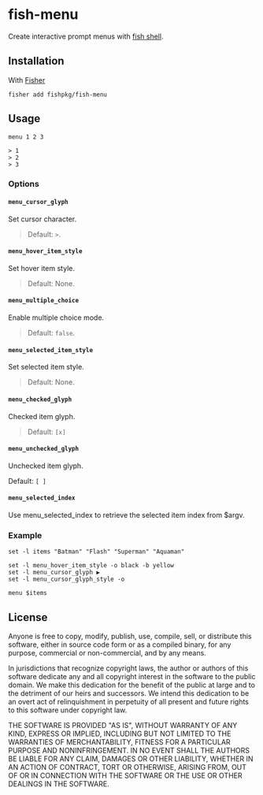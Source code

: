 # fish-menu

Create interactive prompt menus with [fish shell](https://fishshell.com).

## Installation

With [Fisher](https://github.com/jorgebucaran/fisher)

```
fisher add fishpkg/fish-menu
```

## Usage

```console
menu 1 2 3

> 1
> 2
> 3
```

### Options

#### `menu_cursor_glyph`

Set cursor character.

> Default: `>`.

#### `menu_hover_item_style`

Set hover item style.

> Default: None.

#### `menu_multiple_choice`

Enable multiple choice mode.

> Default: `false`.

#### `menu_selected_item_style`

Set selected item style.

> Default: None.

#### `menu_checked_glyph`

Checked item glyph.

> Default: `[x]`

#### `menu_unchecked_glyph`

Unchecked item glyph.

Default: `[ ]`

#### `menu_selected_index`

Use menu_selected_index to retrieve the selected item index from \$argv.

### Example

```fish
set -l items "Batman" "Flash" "Superman" "Aquaman"

set -l menu_hover_item_style -o black -b yellow
set -l menu_cursor_glyph ▶
set -l menu_cursor_glyph_style -o

menu $items
```

## License

Anyone is free to copy, modify, publish, use, compile, sell, or distribute this software, either in source code form or as a compiled binary, for any purpose, commercial or non-commercial, and by any means.

In jurisdictions that recognize copyright laws, the author or authors of this software dedicate any and all copyright interest in the software to the public domain. We make this dedication for the benefit of the public at large and to the detriment of our heirs and successors. We intend this dedication to be an overt act of relinquishment in perpetuity of all present and future rights to this software under copyright law.

THE SOFTWARE IS PROVIDED "AS IS", WITHOUT WARRANTY OF ANY KIND, EXPRESS OR IMPLIED, INCLUDING BUT NOT LIMITED TO THE WARRANTIES OF MERCHANTABILITY, FITNESS FOR A PARTICULAR PURPOSE AND NONINFRINGEMENT. IN NO EVENT SHALL THE AUTHORS BE LIABLE FOR ANY CLAIM, DAMAGES OR OTHER LIABILITY, WHETHER IN AN ACTION OF CONTRACT, TORT OR OTHERWISE, ARISING FROM, OUT OF OR IN CONNECTION WITH THE SOFTWARE OR THE USE OR OTHER DEALINGS IN THE SOFTWARE.

